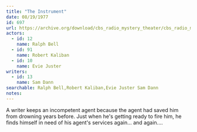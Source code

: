 ```yaml
---
title: "The Instrument"
date: 08/19/1977
id: 697
url: https://archive.org/download/cbs_radio_mystery_theater/cbs_radio_mystery_theater-0651-0700.zip/cbs_radio_mystery_theater-0651-0700%2Fcbsrmt_0697_the_instrument.mp3
actors:  
  - id: 12
    name: Ralph Bell  
  - id: 91
    name: Robert Kaliban  
  - id: 10
    name: Evie Juster
writers:  
  - id: 13
    name: Sam Dann
searchable: Ralph Bell,Robert Kaliban,Evie Juster Sam Dann
notes:  
---
```

A writer keeps an incompetent agent because the agent had saved him from drowning years before. Just when he's getting ready to fire him, he finds himself in need of his agent's services again... and again....